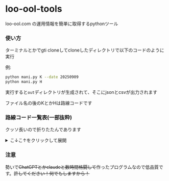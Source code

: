 # loo-ool-tools
loo-ool.com の運用情報を簡単に取得するpythonツール


### 使い方

ターミナルとかでgti cloneしてcloneしたディレクトリで以下のコードのように実行

例:
```bash
python mani.py K --date 20250909
python mani.py H
```
実行すると`out`ディレクトリが生成されて、そこにjsonとcsvが出力されます

ファイル名の後のKとかHは路線コードです

### 路線コード一覧表(一部抜粋)

クッソ長いので折りたたんであります
<details>
<summary>こ↓こ↑をクリックして展開</summary>

## 首都圏JR

| 路線コード | 路線名 |
|-----------|--------|
| AZU | 中央本線(特急) |
| NEX | 成田エクスプレス |
| BSO | 房総特急 |
| ODO | 東海道線(特急) |
| AKG | 高崎線(特急) |
| HIT | 常磐線(特急) |
| c | 中央線(快速)・青梅線 |
| K | 中央線・総武線(各駅停車) |
| CH | 中央東線・篠ノ井線・大糸線 |
| A | 埼京線・川越線・りんかい線 |
| HKO | 八高線(高麗川-高崎) |
| W | 八高線・川越線 |
| S | 総武線・横須賀線 |
| Y | 山手線 |
| T | 京浜東北・根岸線 |
| SU | 湘南新宿ライン・上野東京ライン |
| ITO | 伊東線・伊豆急行線 |
| GOT | 東海道線(JR東海)・御殿場線 |
| H | 横浜線 |
| G | 相模線 |
| N | 南武線 |
| n | 南武線(浜川崎支線) |
| U | 鶴見線 |
| TNK | 東北本線・日光線・烏山線 |
| RY | 両毛線･吾妻線・上越線･信越線(高崎地区) |
| J | 常磐線(快速)・成田線我孫子支線 |
| SGN | 水郡線 |
| JO | 常磐線(中距離)・水戸線 |
| MC | 常磐線(各駅停車)・東京メトロ千代田線 |
| M | 武蔵野線 |
| B | 京葉線 |
| SO | 総武本線･成田線・鹿島線･内房線・外房線･東金線 |
| KUR | 久留里線 |

## 首都圏地下鉄

| 路線コード | 路線名 |
|-----------|--------|
| MG | 東京メトロ銀座線 |
| MM | 東京メトロ丸ノ内線 |
| MH | 東京メトロ日比谷線 |
| MT | 東京メトロ東西線・東葉高速線 |
| MC | 東京メトロ千代田線・常磐線 |
| MF | 東京メトロ有楽町線・副都心線・東急東横線 |
| MZ | 東京メトロ半蔵門線・東急田園都市線 |
| MI | 東京メトロ南北線・都営三田線・埼玉高速鉄道・東急目黒線 |
| MA | 都営浅草線・京成押上線・成田空港線・北総線 |
| MS | 都営新宿線・京王線 |
| ME | 都営大江戸線 |
| YB | 横浜市営地下鉄ブルーライン |
| YG | 横浜市営地下鉄グリーンライン |

## 首都圏公営/私鉄

| 路線コード | 路線名 |
|-----------|--------|
| NK | 東武鉄道(特急) |
| TS | 東武スカイツリーライン・伊勢崎線・日光線 |
| Ts | 東武亀戸線・大師線 |
| TI | 東武佐野線・小泉線・桐生線 |
| TD | 東武野田線(アーバンパークライン) |
| TN | 東武日光線・宇都宮線・鬼怒川線・野岩鉄道･会津鉄道 |
| TJ | 東武東上線・越生線 |
| SI | 西武池袋線 |
| SS | 西武新宿線 |
| SW | 西武多摩川線 |
| KS | 京成線 |
| SKS | 京成松戸線 |
| IN | 京王井の頭線 |
| OD | 小田急線 |
| OM | 東急大井町線 |
| TM | 東急多摩川線・池上線 |
| SG | 東急世田谷線 |
| KD | 東急こどもの国線 |
| KH | 京急線 |
| SA | 相鉄線 |
| NTL | 日暮里舎人ライナー |
| KNT | 関東鉄道常総線 |
| KNR | 関東鉄道竜ケ崎線 |
| JSN | 上信電鉄 |
| CCB | 秩父鉄道 |
| RYU | 流鉄線 |
| TX | つくばエクスプレス |
| EN | 江ノ電 |
| HT | 箱根登山鉄道 |
| IZS | 伊豆箱根鉄道駿豆線 |
| IZD | 伊豆箱根鉄道大雄山線 |
| FJ | 富士急行線 |
| KSM | 鹿島臨海鉄道大洗鹿島線 |
| SMO | 湘南モノレール |
| TMO | 東京モノレール |
| CUM | 千葉モノレール |
| TAM | 多摩都市モノレール |
| NS | ニューシャトル |
| MU | ゆりかもめ |
| KSL | 金沢シーサイドライン |

## 全国

| 路線コード | 路線名 |
|-----------|--------|
| ST | 東海道・山陽新幹線 |
| SQ | 山陽・九州新幹線 |
| SE | 東北･秋田・山形･北陸・上越新幹線 |
| SPN | 札幌市営地下鉄南北線 |
| SPT | 札幌市営地下鉄東西線 |
| SPH | 札幌市営地下鉄東豊線 |
| BNE | 磐越東線 |
| SD | 東北本線･常磐線・仙山線･仙台空港アクセス線・磐越西線(仙台地区) |
| TAD | 只見線 |
| SNS | 仙石線 |
| KOG | 石巻線・気仙沼線・陸羽東線・陸羽西線 |
| AZW | 左沢線 |
| YGT | 奥羽本線(山形線) |
| ABU | 阿武隈急行線 |
| INA | 信越本線・羽越本線(特急) |
| KMI | 小海線 |
| JOE | 白新線･信越線･弥彦線・上越線･羽越線･越後線・磐越西線･米坂線(新潟地区) |
| IIY | 飯山線 |
| NGN | 長野電鉄 |
| UED | 上田電鉄 |
| HOE | 北越急行 |
| ECG | えちごトキめき鉄道線 |
| SNA | しなの鉄道線 |
| SIN | 中央西線(特急) |
| MBU | 身延線 |
| IID | 飯田線 |
| CHW | 中央線(名古屋地区) |
| NH | 名鉄名古屋本線・常滑線･河和線・犬山線･津島線 |
| NGE | 名鉄豊川線・西尾線・蒲郡線 |
| NGC | 名鉄築港線・知多新線 |
| NGI | 名鉄竹鼻線・羽島線・広見線・各務原線 |
| NMT | 名古屋市営地下鉄鶴舞線 |
| SIZ | 静岡鉄道 |
| YRO | 養老鉄道 |
| WO | 大阪環状線 |
| KE | 京阪本線 |
| OMM | 大阪メトロ御堂筋線 |
| OMT | 大阪メトロ谷町線 |
| NN | 西鉄天神大牟田線 |

## 終了した路線

### 首都圏JR（終了）
| 路線コード | 路線名 |
|-----------|--------|
| TO | 東海道線・上野東京ライン(H28.9.30まで) |
| SB | 外房線(H29.1.31まで) |
| UB | 内房線(H29.1.31まで) |
| NA | 成田線(H29.1.31まで) |
| KRA | 烏山線(R3.6.30まで) |
| NKO | 日光線・宇都宮線(R3.6.30まで) |
| TA | 高崎線・宇都宮線・湘南新宿ライン(H28.9.30まで) |

### 首都圏地下鉄（終了）
| 路線コード | 路線名 |
|-----------|--------|
| Mc | メトロ千代田線(北綾瀬支線)(H31.3.15まで) |

### 首都圏公営/私鉄（終了）
| 路線コード | 路線名 |
|-----------|--------|
| KO | 京王線(H30.2.21まで) |

### 全国（終了）
| 路線コード | 路線名 |
|-----------|--------|
| SHN | 篠ノ井線・中央西線(長野地区)(R5.8.31まで) |

</details>


### 注意
勢いで~~ChatGPTとかclaudeと数時間格闘して~~作ったプログラムなので低品質です。~~許してください！何でもしますから！~~
